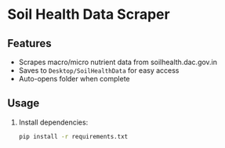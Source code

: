 # Soil Health Data Scraper

## Features
- Scrapes macro/micro nutrient data from soilhealth.dac.gov.in
- Saves to `Desktop/SoilHealthData` for easy access
- Auto-opens folder when complete

## Usage
1. Install dependencies:
   ```bash
   pip install -r requirements.txt
